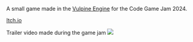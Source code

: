 A small game made in the [Vulpine Engine](https://github.com/MonsieurBleu/Vulpine-Engine) for the Code Game Jam 2024.

[Itch.io](https://clairdeluna01.itch.io/les-bois-de-vulpiniac)

Trailer video made during the game jam
[![](https://img.youtube.com/vi/1TjSJWyjzCk/0.jpg)](https://www.youtube.com/watch?v=1TjSJWyjzCk)
